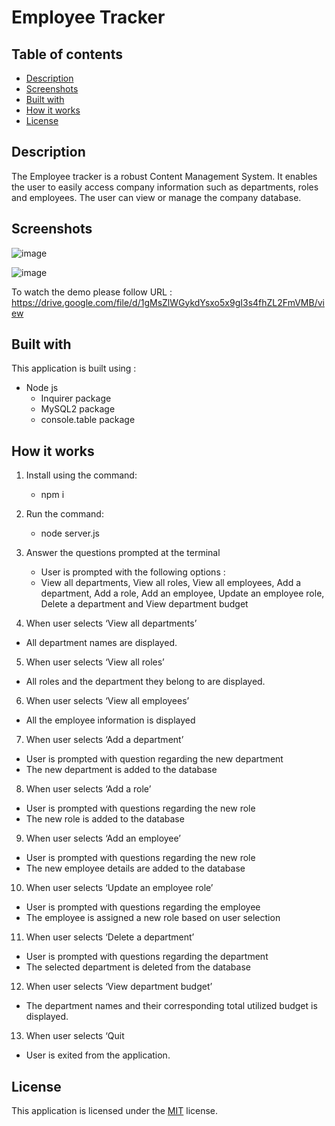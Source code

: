 # Employee Tracker

## Table of contents
* [Description](#description)
* [Screenshots](#screenshots)
* [Built with](#built-with)
* [How it works](#how-it-works)
* [License](#license)

## Description
  The Employee tracker is a robust Content Management System. It enables the user to easily access company information such as departments, roles and employees. The user can view or manage the company database. 
  
## Screenshots
![image](https://user-images.githubusercontent.com/65467469/160265017-87df86a1-004d-4bf5-9cb2-be027f98fbfe.png)

![image](https://user-images.githubusercontent.com/65467469/160265036-f01ce3e8-0194-41c1-a6cc-d0cee2143d64.png)

To watch the demo please follow URL : 
https://drive.google.com/file/d/1gMsZlWGykdYsxo5x9gI3s4fhZL2FmVMB/view

## Built with
This application is built using :
* Node js
  * Inquirer package
  * MySQL2 package
  * console.table package

## How it works
1. Install using the command:

    * npm i

2. Run the command:

    * node server.js

3. Answer the questions prompted at the terminal 
    * User is prompted with the following options : 
    * View all departments, View all roles, View all employees, Add a department, Add a role, Add an employee, Update an employee role, Delete a department and View department budget
4. When user selects ‘View all departments’
 * All department names are displayed.
5. When user selects ‘View all roles’
 * All roles and the department they belong to are displayed.
6. When user selects ‘View all employees’
  * All the employee information is displayed
7. When user selects ‘Add a department’
 * User is prompted with question regarding the new department
* The new department is added to the database
8. When user selects ‘Add a role’
 * User is prompted with questions regarding the new role
 * The new role is added to the database
9. When user selects ‘Add an employee’
 * User is prompted with questions regarding the new role
 * The new employee details are added to the database
10. When user selects ‘Update an employee role’
 * User is prompted with questions regarding the employee
 * The employee is assigned a new role based on user selection
11. When user selects ‘Delete a department’
 * User is prompted with questions regarding the department
 * The selected department is deleted from the database
12. When user selects ‘View department budget’
  * The department names and their corresponding total utilized budget is displayed.
13. When user selects ‘Quit
 * User is exited from the application.
	
## License
 This application is licensed under the [MIT]( https://github.com/pdhende/employee-tracker/blob/main/LICENSE) license.

